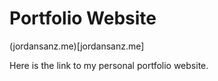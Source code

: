 # Portfolio Website

(jordansanz.me)[jordansanz.me]

Here is the link to my personal portfolio website. 
